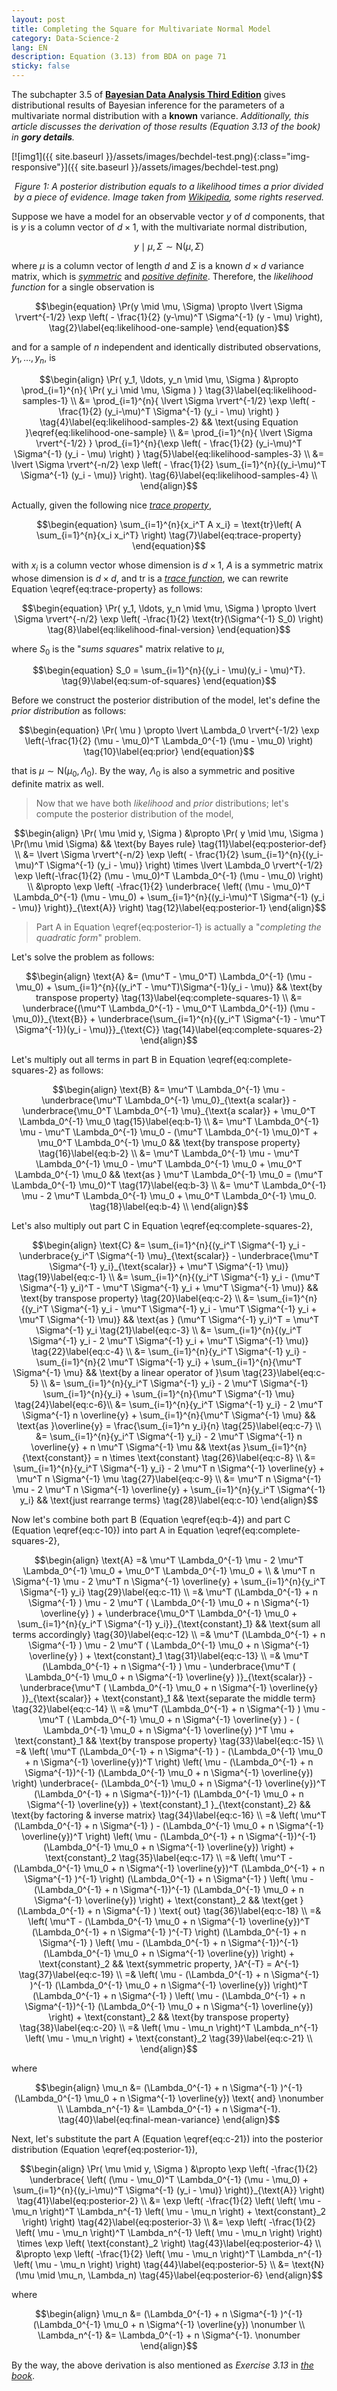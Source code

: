 ```yaml
---
layout: post
title: Completing the Square for Multivariate Normal Model
category: Data-Science-2
lang: EN
description: Equation (3.13) from BDA on page 71
sticky: false
---
```


The subchapter 3.5 of [**Bayesian Data Analysis Third Edition**](http://www.stat.columbia.edu/~gelman/book/BDA3.pdf) gives distributional results of Bayesian inference for the parameters of a multivariate normal distribution with a **known** variance. _Additionally, this article discusses the derivation of those results (Equation 3.13 of the book) in **gory details**._        
    
[![img1]({{ site.baseurl }}/assets/images/bechdel-test.png){:class="img-responsive"}]({{ site.baseurl }}/assets/images/bechdel-test.png)*<center>$\pmb{\text{Figure 1}}$: A posterior distribution equals to a likelihood times a prior divided by a piece of evidence. Image taken from <a href="https://en.wikipedia.org/wiki/Bayes%27_theorem">Wikipedia</a>, some rights reserved.</center>*    

Suppose we have a model for an observable vector $y$ of $d$ components, that is $y$ is a column vector of $d \times 1$, with the multivariate normal distribution,     

$$\begin{equation}
    y \mid \mu, \Sigma \sim \text{N}(\mu, \Sigma) \tag{1}\label{eq:mvn-one-sample} 
\end{equation}$$    

where $\mu$ is a column vector of length $d$ and $\Sigma$ is a known $d \times d$ variance matrix, which is [_symmetric_](https://en.wikipedia.org/wiki/Symmetric_matrix) and [_positive definite_](https://en.wikipedia.org/wiki/Definite_matrix). Therefore, the _likelihood function_ for a single observation is    
   
$$\begin{equation}
    \Pr(y \mid \mu, \Sigma) \propto \lvert \Sigma \rvert^{-1/2} \exp \left( - \frac{1}{2} (y-\mu)^T \Sigma^{-1} (y - \mu) \right),  \tag{2}\label{eq:likelihood-one-sample} 
\end{equation}$$    

and for a sample of $n$ independent and identically distributed observations, $y_1, \ldots, y_n$, is   
   
$$\begin{align}
   \Pr( y_1, \ldots, y_n \mid \mu, \Sigma ) &\propto \prod_{i=1}^{n}{ \Pr( y_i \mid \mu, \Sigma ) }     \tag{3}\label{eq:likelihood-samples-1}  \\
   &= \prod_{i=1}^{n}{ \lvert \Sigma \rvert^{-1/2} \exp \left( - \frac{1}{2} (y_i-\mu)^T \Sigma^{-1} (y_i - \mu) \right) }     \tag{4}\label{eq:likelihood-samples-2} && \text{using Equation }\eqref{eq:likelihood-one-sample} \\
   &= \prod_{i=1}^{n}{ \lvert \Sigma \rvert^{-1/2} } \prod_{i=1}^{n}{\exp \left( - \frac{1}{2} (y_i-\mu)^T \Sigma^{-1} (y_i - \mu) \right) }     \tag{5}\label{eq:likelihood-samples-3}  \\  
   &= \lvert \Sigma \rvert^{-n/2} \exp \left( - \frac{1}{2} \sum_{i=1}^{n}{(y_i-\mu)^T \Sigma^{-1} (y_i - \mu)} \right).  \tag{6}\label{eq:likelihood-samples-4}  \\     
\end{align}$$    

Actually, given the following nice [_trace property_](https://en.wikipedia.org/wiki/Trace_(linear_algebra)),     

$$\begin{equation}
    \sum_{i=1}^{n}{x_i^T A x_i} = \text{tr}\left( A \sum_{i=1}^{n}{x_i x_i^T} \right) \tag{7}\label{eq:trace-property}
\end{equation}$$    

with $x_i$ is a column vector whose dimension is $d \times 1$, $A$ is a symmetric matrix whose dimension is $d \times d$, and $\text{tr}$ is a [_trace function_](https://en.wikipedia.org/wiki/Trace_(linear_algebra)), we can rewrite Equation \eqref{eq:trace-property} as follows:     

$$\begin{equation}
\Pr( y_1, \ldots, y_n \mid \mu, \Sigma ) \propto \lvert \Sigma \rvert^{-n/2} \exp \left( -\frac{1}{2} \text{tr}(\Sigma^{-1} S_0) \right) \tag{8}\label{eq:likelihood-final-version}
\end{equation}$$    

where $S_0$ is the "_sums squares_" matrix relative to $\mu$,    
   
$$\begin{equation}
    S_0 = \sum_{i=1}^{n}{(y_i - \mu)(y_i - \mu)^T}. \tag{9}\label{eq:sum-of-squares}
\end{equation}$$

Before we construct the posterior distribution of the model, let's define the _prior distribution_ as follows:    
   
$$\begin{equation}
\Pr( \mu ) \propto  \lvert \Lambda_0 \rvert^{-1/2} \exp \left(-\frac{1}{2} (\mu - \mu_0)^T \Lambda_0^{-1} (\mu - \mu_0)  \right) \tag{10}\label{eq:prior}
\end{equation}$$   
   
that is $\mu \sim \text{N}(\mu_0, \Lambda_0)$. By the way, $\Lambda_0$ is also a symmetric and positive definite matrix as well.    
    
> Now that we have both _likelihood_ and _prior_ distributions; let's compute the posterior distribution of the model,    
   
$$\begin{align}
\Pr( \mu \mid y, \Sigma ) &\propto \Pr( y \mid \mu, \Sigma ) \Pr(\mu \mid \Sigma) && \text{by Bayes rule} \tag{11}\label{eq:posterior-def}  \\
                          &= \lvert \Sigma \rvert^{-n/2} \exp \left( - \frac{1}{2} \sum_{i=1}^{n}{(y_i-\mu)^T \Sigma^{-1} (y_i - \mu)} \right) \times \lvert \Lambda_0 \rvert^{-1/2} \exp \left(-\frac{1}{2} (\mu - \mu_0)^T \Lambda_0^{-1} (\mu - \mu_0)  \right)  \\
                          &\propto \exp \left( -\frac{1}{2} \underbrace{ \left( (\mu - \mu_0)^T \Lambda_0^{-1} (\mu - \mu_0) + \sum_{i=1}^{n}{(y_i-\mu)^T \Sigma^{-1} (y_i - \mu)} \right)}_{\text{A}}   \right) \tag{12}\label{eq:posterior-1}
\end{align}$$   
    
> Part $\text{A}$ in Equation \eqref{eq:posterior-1} is actually a "_completing the quadratic form_" problem.     
    
Let's solve the problem as follows:    
     
$$\begin{align}
\text{A} &= (\mu^T - \mu_0^T) \Lambda_0^{-1} (\mu - \mu_0)  + \sum_{i=1}^{n}{(y_i^T - \mu^T)\Sigma^{-1}(y_i - \mu)} && \text{by transpose property} \tag{13}\label{eq:complete-squares-1}  \\
&= \underbrace{(\mu^T \Lambda_0^{-1} - \mu_0^T \Lambda_0^{-1}) (\mu - \mu_0)}_{\text{B}}  + \underbrace{\sum_{i=1}^{n}{(y_i^T \Sigma^{-1} - \mu^T \Sigma^{-1})(y_i - \mu)}}_{\text{C}} \tag{14}\label{eq:complete-squares-2} 
\end{align}$$    
    
Let's multiply out all terms in part $\text{B}$ in Equation \eqref{eq:complete-squares-2} as follows:

$$\begin{align}
    \text{B} &= \mu^T \Lambda_0^{-1} \mu - \underbrace{\mu^T \Lambda_0^{-1} \mu_0}_{\text{a scalar}} - \underbrace{\mu_0^T \Lambda_0^{-1} \mu}_{\text{a scalar}} + \mu_0^T \Lambda_0^{-1} \mu_0  \tag{15}\label{eq:b-1} \\
             &= \mu^T \Lambda_0^{-1} \mu - \mu^T \Lambda_0^{-1} \mu_0 - (\mu^T \Lambda_0^{-1} \mu_0)^T + \mu_0^T \Lambda_0^{-1} \mu_0  && \text{by transpose property} \tag{16}\label{eq:b-2} \\
             &= \mu^T \Lambda_0^{-1} \mu - \mu^T \Lambda_0^{-1} \mu_0 - \mu^T \Lambda_0^{-1} \mu_0 + \mu_0^T \Lambda_0^{-1} \mu_0 && \text{as } \mu^T \Lambda_0^{-1} \mu_0 = (\mu^T \Lambda_0^{-1} \mu_0)^T  \tag{17}\label{eq:b-3}  \\             
             &= \mu^T \Lambda_0^{-1} \mu - 2 \mu^T \Lambda_0^{-1} \mu_0 + \mu_0^T \Lambda_0^{-1} \mu_0. \tag{18}\label{eq:b-4}  \\             
\end{align}$$   
    
Let's also multiply out part $\text{C}$ in Equation \eqref{eq:complete-squares-2},    
    
$$\begin{align}
    \text{C} &= \sum_{i=1}^{n}{(y_i^T \Sigma^{-1} y_i - \underbrace{y_i^T \Sigma^{-1} \mu}_{\text{scalar}} - \underbrace{\mu^T \Sigma^{-1} y_i}_{\text{scalar}} + \mu^T \Sigma^{-1} \mu)} \tag{19}\label{eq:c-1} \\
    &= \sum_{i=1}^{n}{(y_i^T \Sigma^{-1} y_i - (\mu^T \Sigma^{-1} y_i)^T - \mu^T \Sigma^{-1} y_i + \mu^T \Sigma^{-1} \mu)} && \text{by transpose property} \tag{20}\label{eq:c-2} \\    
    &= \sum_{i=1}^{n}{(y_i^T \Sigma^{-1} y_i - \mu^T \Sigma^{-1} y_i - \mu^T \Sigma^{-1} y_i + \mu^T \Sigma^{-1} \mu)} && \text{as } (\mu^T \Sigma^{-1} y_i)^T = \mu^T \Sigma^{-1} y_i \tag{21}\label{eq:c-3} \\        
    &= \sum_{i=1}^{n}{(y_i^T \Sigma^{-1} y_i - 2 \mu^T \Sigma^{-1} y_i + \mu^T \Sigma^{-1} \mu)}  \tag{22}\label{eq:c-4} \\
    &= \sum_{i=1}^{n}{y_i^T \Sigma^{-1} y_i} - \sum_{i=1}^{n}{2 \mu^T \Sigma^{-1} y_i}  + \sum_{i=1}^{n}{\mu^T \Sigma^{-1} \mu} && \text{by a linear operator of }\sum \tag{23}\label{eq:c-5} \\
    &= \sum_{i=1}^{n}{y_i^T \Sigma^{-1} y_i} - 2 \mu^T \Sigma^{-1} \sum_{i=1}^{n}{y_i}  + \sum_{i=1}^{n}{\mu^T \Sigma^{-1} \mu} \tag{24}\label{eq:c-6}\\
    &= \sum_{i=1}^{n}{y_i^T \Sigma^{-1} y_i} - 2 \mu^T \Sigma^{-1} n \overline{y}  + \sum_{i=1}^{n}{\mu^T \Sigma^{-1} \mu}  && \text{as }\overline{y} = \frac{\sum_{i=1}^n y_i}{n} \tag{25}\label{eq:c-7} \\
    &= \sum_{i=1}^{n}{y_i^T \Sigma^{-1} y_i} - 2 \mu^T \Sigma^{-1} n \overline{y}  + n \mu^T \Sigma^{-1} \mu  && \text{as }\sum_{i=1}^{n}{\text{constant}} = n \times \text{constant} \tag{26}\label{eq:c-8} \\    
    &= \sum_{i=1}^{n}{y_i^T \Sigma^{-1} y_i} - 2 \mu^T n \Sigma^{-1}  \overline{y}  +  \mu^T n \Sigma^{-1} \mu  \tag{27}\label{eq:c-9}      \\
    &= \mu^T n \Sigma^{-1} \mu - 2 \mu^T n \Sigma^{-1}  \overline{y} + \sum_{i=1}^{n}{y_i^T \Sigma^{-1} y_i} && \text{just rearrange terms}   \tag{28}\label{eq:c-10}          
\end{align}$$     
    
Now let's combine both part $\text{B}$ (Equation \eqref{eq:b-4}) and part $\text{C}$ (Equation \eqref{eq:c-10}) into part $\text{A}$ in Equation \eqref{eq:complete-squares-2},       
   
$$\begin{align}
\text{A} =& \mu^T \Lambda_0^{-1} \mu - 2 \mu^T \Lambda_0^{-1} \mu_0 + \mu_0^T \Lambda_0^{-1} \mu_0 + \\
          & \mu^T n \Sigma^{-1} \mu - 2 \mu^T n \Sigma^{-1}  \overline{y} + \sum_{i=1}^{n}{y_i^T \Sigma^{-1} y_i} \tag{29}\label{eq:c-11} \\
         =& \mu^T (\Lambda_0^{-1} + n \Sigma^{-1} ) \mu - 2 \mu^T ( \Lambda_0^{-1} \mu_0 + n \Sigma^{-1} \overline{y} ) + \underbrace{\mu_0^T \Lambda_0^{-1} \mu_0 + \sum_{i=1}^{n}{y_i^T \Sigma^{-1} y_i}}_{\text{constant}_1}  && \text{sum all terms accordingly} \tag{30}\label{eq:c-12} \\
         =& \mu^T (\Lambda_0^{-1} + n \Sigma^{-1} ) \mu - 2 \mu^T ( \Lambda_0^{-1} \mu_0 + n \Sigma^{-1} \overline{y} ) + \text{constant}_1  \tag{31}\label{eq:c-13} \\         
         =& \mu^T (\Lambda_0^{-1} + n \Sigma^{-1} ) \mu - \underbrace{\mu^T ( \Lambda_0^{-1} \mu_0 + n \Sigma^{-1} \overline{y} )}_{\text{scalar}} - \underbrace{\mu^T ( \Lambda_0^{-1} \mu_0 + n \Sigma^{-1} \overline{y} )}_{\text{scalar}} + \text{constant}_1 && \text{separate the middle term}  \tag{32}\label{eq:c-14} \\         
         =& \mu^T (\Lambda_0^{-1} + n \Sigma^{-1} ) \mu - \mu^T ( \Lambda_0^{-1} \mu_0 + n \Sigma^{-1} \overline{y} ) - ( \Lambda_0^{-1} \mu_0 + n \Sigma^{-1} \overline{y} )^T \mu  + \text{constant}_1 && \text{by transpose property}  \tag{33}\label{eq:c-15} \\    
         =& \left( \mu^T (\Lambda_0^{-1} + n \Sigma^{-1} ) - (\Lambda_0^{-1} \mu_0 + n \Sigma^{-1} \overline{y})^T \right) \left( \mu - (\Lambda_0^{-1} + n \Sigma^{-1})^{-1} (\Lambda_0^{-1} \mu_0 + n \Sigma^{-1} \overline{y}) \right)  \underbrace{- (\Lambda_0^{-1} \mu_0 + n \Sigma^{-1} \overline{y})^T (\Lambda_0^{-1} + n \Sigma^{-1})^{-1} (\Lambda_0^{-1} \mu_0 + n \Sigma^{-1} \overline{y}) + \text{constant}_1 }_{\text{constant}_2}  && \text{by factoring & inverse matrix}  \tag{34}\label{eq:c-16} \\             
         =& \left( \mu^T (\Lambda_0^{-1} + n \Sigma^{-1} ) - (\Lambda_0^{-1} \mu_0 + n \Sigma^{-1} \overline{y})^T \right) \left( \mu - (\Lambda_0^{-1} + n \Sigma^{-1})^{-1} (\Lambda_0^{-1} \mu_0 + n \Sigma^{-1} \overline{y}) \right) + \text{constant}_2    \tag{35}\label{eq:c-17} \\                      
         =& \left( \mu^T  - (\Lambda_0^{-1} \mu_0 + n \Sigma^{-1} \overline{y})^T (\Lambda_0^{-1} + n \Sigma^{-1} )^{-1} \right) (\Lambda_0^{-1} + n \Sigma^{-1} ) \left( \mu - (\Lambda_0^{-1} + n \Sigma^{-1})^{-1} (\Lambda_0^{-1} \mu_0 + n \Sigma^{-1} \overline{y}) \right) + \text{constant}_2  && \text{get }(\Lambda_0^{-1} + n \Sigma^{-1} ) \text{ out}  \tag{36}\label{eq:c-18} \\                      
         =& \left( \mu^T  - (\Lambda_0^{-1} \mu_0 + n \Sigma^{-1} \overline{y})^T (\Lambda_0^{-1} + n \Sigma^{-1} )^{-T} \right) (\Lambda_0^{-1} + n \Sigma^{-1} ) \left( \mu - (\Lambda_0^{-1} + n \Sigma^{-1})^{-1} (\Lambda_0^{-1} \mu_0 + n \Sigma^{-1} \overline{y}) \right) + \text{constant}_2  && \text{symmetric property, }A^{-T} = A^{-1}  \tag{37}\label{eq:c-19} \\                               
         =& \left( \mu  - (\Lambda_0^{-1} + n \Sigma^{-1} )^{-1} (\Lambda_0^{-1} \mu_0 + n \Sigma^{-1} \overline{y})  \right)^T (\Lambda_0^{-1} + n \Sigma^{-1} ) \left( \mu - (\Lambda_0^{-1} + n \Sigma^{-1})^{-1} (\Lambda_0^{-1} \mu_0 + n \Sigma^{-1} \overline{y}) \right) + \text{constant}_2  && \text{by transpose property}  \tag{38}\label{eq:c-20} \\        
         =& \left( \mu  - \mu_n  \right)^T \Lambda_n^{-1} \left( \mu - \mu_n \right) + \text{constant}_2    \tag{39}\label{eq:c-21} \\                                  
\end{align}$$    

where    

$$\begin{align}
\mu_n &= (\Lambda_0^{-1} + n \Sigma^{-1} )^{-1} (\Lambda_0^{-1} \mu_0 + n \Sigma^{-1} \overline{y}) \text{ and} \nonumber \\
\Lambda_n^{-1} &= \Lambda_0^{-1} + n \Sigma^{-1}. \tag{40}\label{eq:final-mean-variance} 
\end{align}$$   
   
Next, let's substitute the part $\text{A}$ (Equation \eqref{eq:c-21}) into the posterior distribution (Equation \eqref{eq:posterior-1}),   
   
$$\begin{align}
\Pr( \mu \mid y, \Sigma ) &\propto \exp \left( -\frac{1}{2} \underbrace{ \left( (\mu - \mu_0)^T \Lambda_0^{-1} (\mu - \mu_0) + \sum_{i=1}^{n}{(y_i-\mu)^T \Sigma^{-1} (y_i - \mu)} \right)}_{\text{A}}   \right) \tag{41}\label{eq:posterior-2} \\
&= \exp \left( -\frac{1}{2} \left( \left( \mu  - \mu_n  \right)^T \Lambda_n^{-1} \left( \mu - \mu_n \right)  + \text{constant}_2 \right) \right) \tag{42}\label{eq:posterior-3} \\
&= \exp \left( -\frac{1}{2}  \left( \mu  - \mu_n  \right)^T \Lambda_n^{-1} \left( \mu - \mu_n \right)   \right) \times \exp \left( \text{constant}_2 \right) \tag{43}\label{eq:posterior-4} \\
&\propto  \exp \left( -\frac{1}{2}  \left( \mu  - \mu_n  \right)^T \Lambda_n^{-1} \left( \mu - \mu_n \right)   \right) \tag{44}\label{eq:posterior-5} \\
&= \text{N}(\mu \mid \mu_n, \Lambda_n) \tag{45}\label{eq:posterior-6}
\end{align}$$   
   
where    

$$\begin{align}
\mu_n &= (\Lambda_0^{-1} + n \Sigma^{-1} )^{-1} (\Lambda_0^{-1} \mu_0 + n \Sigma^{-1} \overline{y})  \nonumber \\
\Lambda_n^{-1} &= \Lambda_0^{-1} + n \Sigma^{-1}. \nonumber
\end{align}$$   
    
By the way, the above derivation is also mentioned as _Exercise 3.13_ in [_the book_](http://www.stat.columbia.edu/~gelman/book/BDA3.pdf).    

